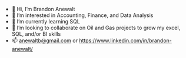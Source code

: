 - 👋 Hi, I’m Brandon Anewalt
- 👀 I’m interested in Accounting, Finance, and Data Analysis
- 🌱 I’m currently learning SQL
- 💞️ I’m looking to collaborate on Oil and Gas projects to grow my excel, SQL, and/or BI skills
- 📫 anewaltb@gmail.com or https://www.linkedin.com/in/brandon-anewalt/

<!---
anewaltb/anewaltb is a ✨ special ✨ repository because its `README.md` (this file) appears on your GitHub profile.
You can click the Preview link to take a look at your changes.
--->
